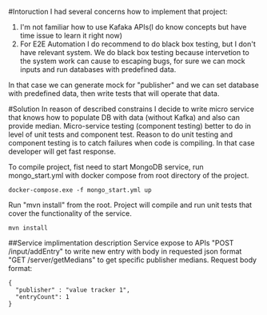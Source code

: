 #Intoruction
I had several concerns how to implement that project:

1) I'm not familiar how to use Kafaka APIs(I do know concepts but have time issue to learn it right now)
1) For E2E Automation I do recommend to do black box testing, but I don't have relevant system. We do black box testing because intervetion to the system work can cause to escaping bugs, for sure we can mock inputs and run databases with predefined data.

In that case we can generate mock for "publisher" and we can set database with predefined data, then write tests that will operate that data.

#Solution
In reason of described constrains I decide to write micro service that knows how to populate DB with data (without Kafka) and also can provide median.
Micro-service testing (component testing) better to do in level of unit tests and component test.
Reason to do unit testing and component testing is to catch failures when code is compiling. In that case developer will get fast response.

To compile project, fist need to start MongoDB service, run mongo_start.yml with docker compose from root directory of the project. 
```
docker-compose.exe -f mongo_start.yml up
```

Run "mvn install" from the root. Project  will compile and run unit tests that cover the functionality of the service.
```
mvn install
```

##Service implimentation description
Service expose to APIs 
"POST /input/addEntry" to write new entry with body in requested json format
"GET /server/getMedians" to get specific publisher medians. Request body format: 
```
{
  "publisher" : "value tracker 1",
  "entryCount": 1
}
```


 

   
